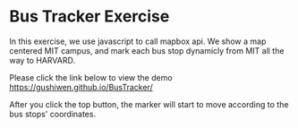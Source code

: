 # Bus Tracker Exercise
In this exercise, we use javascript to call mapbox api.
We show a map centered MIT campus, and mark each bus stop
dynamicly from MIT all the way to HARVARD.

Please click the link below to view the demo
https://gushiwen.github.io/BusTracker/

After you click the top button, the marker will start to move
according to the bus stops' coordinates.
